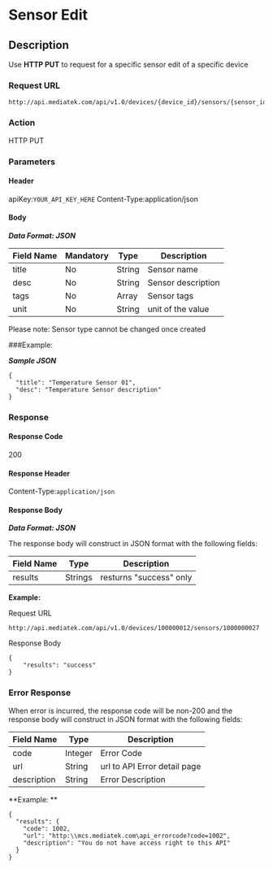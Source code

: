 # Sensor Edit

## Description

Use **HTTP PUT** to request for a specific sensor edit of a specific device


### Request URL

```
http://api.mediatek.com/api/v1.0/devices/{device_id}/sensors/{sensor_id}
```

### Action
HTTP PUT

### Parameters

#### Header

apiKey:`YOUR_API_KEY_HERE`
Content-Type:application/json

#### Body

***Data Format: JSON***

|Field Name|Mandatory|Type|Description|
| --- | --- | --- | --- |
| title | No | String | Sensor name |
| desc | No | String | Sensor description |
| tags | No | Array | Sensor tags |
| unit | No | String | unit of the value |

Please note: Sensor type cannot be changed once created

###Example:

***Sample JSON***

```
{
  "title": "Temperature Sensor 01",
  "desc": "Temperature Sensor description"
}
```

### Response

#### Response Code
200

#### Response Header

Content-Type:`application/json`

#### Response Body

***Data Format: JSON***

The response body will construct in JSON format with the following fields:

| Field Name | Type | Description |
| --- | --- | --- |
| results | Strings | resturns "success" only|

**Example:**

Request URL
```
http://api.mediatek.com/api/v1.0/devices/100000012/sensors/1000000027
```

Response Body

```
{
    "results": "success"
}
```

### Error Response

When error is incurred, the response code will be non-200 and the response body will construct in JSON format with the following fields:

| Field Name | Type |Description|
| --- | --- | --- |
| code | Integer | Error Code |
| url | String | url to API Error detail page |
| description | String | Error Description |

**Example: **
```
{
  "results": {
    "code": 1002,
    "url": "http:\\mcs.mediatek.com\api_errorcode?code=1002",
    "description": "You do not have access right to this API"
  }
}
```

